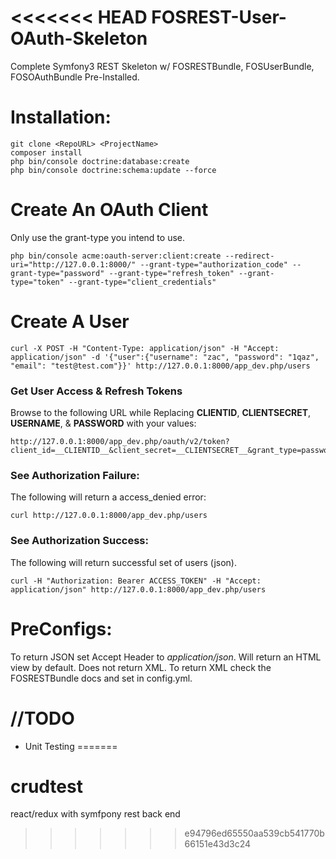 <<<<<<< HEAD
FOSREST-User-OAuth-Skeleton
==========

Complete Symfony3 REST Skeleton w/ FOSRESTBundle, FOSUserBundle, FOSOAuthBundle Pre-Installed.

Installation:
================
```
git clone <RepoURL> <ProjectName>
composer install
php bin/console doctrine:database:create
php bin/console doctrine:schema:update --force
```

Create An OAuth Client
======================
Only use the grant-type you intend to use.

```    
php bin/console acme:oauth-server:client:create --redirect-uri="http://127.0.0.1:8000/" --grant-type="authorization_code" --grant-type="password" --grant-type="refresh_token" --grant-type="token" --grant-type="client_credentials"
```

Create A User
=============
```
curl -X POST -H "Content-Type: application/json" -H "Accept: application/json" -d '{"user":{"username": "zac", "password": "1qaz", "email": "test@test.com"}}' http://127.0.0.1:8000/app_dev.php/users
```

### Get User Access & Refresh Tokens
Browse to the following URL while Replacing **CLIENTID**, **CLIENTSECRET**, **USERNAME**, & **PASSWORD** with your values:

```
http://127.0.0.1:8000/app_dev.php/oauth/v2/token?client_id=__CLIENTID__&client_secret=__CLIENTSECRET__&grant_type=password&username=USERNAME&password=PASSWORD 
```

### See Authorization Failure:
The following will return a access_denied error:
```
curl http://127.0.0.1:8000/app_dev.php/users
```

### See Authorization Success:
The following will return successful set of users (json).
```
curl -H "Authorization: Bearer ACCESS_TOKEN" -H "Accept: application/json" http://127.0.0.1:8000/app_dev.php/users
```

PreConfigs:
=====
To return JSON set Accept Header to *application/json*.  Will return an HTML view by default.  Does not return XML.  To return XML check the FOSRESTBundle docs and set in config.yml.



//TODO
====

- Unit Testing
=======
# crudtest
react/redux with symfpony rest back end
>>>>>>> e94796ed65550aa539cb541770b66151e43d3c24
